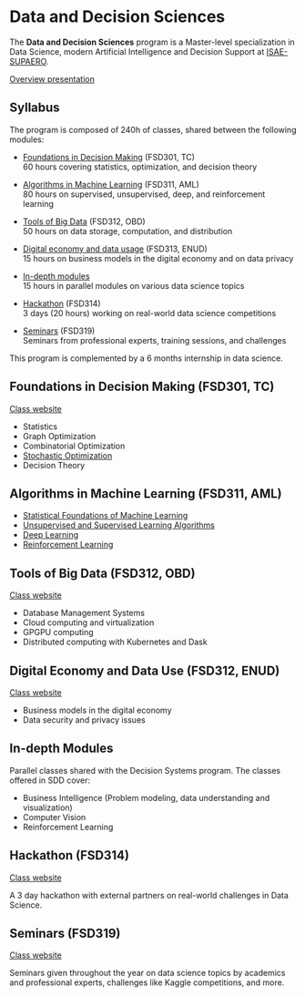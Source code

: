 # Data and Decision Sciences

The **Data and Decision Sciences** program is a Master-level specialization in Data Science, modern Artificial Intelligence and Decision Support at [ISAE-SUPAERO](https://www.isae-supaero.fr/en).

[Overview presentation](https://raw.githubusercontent.com/SupaeroDataScience/SupaeroDataScience.github.io/master/files/overview_sdd.pdf)

## Syllabus

The program is composed of 240h of classes, shared between the following modules:

- [Foundations in Decision Making](#fsd301) (FSD301, TC)<br>
  60 hours covering statistics, optimization, and decision theory

- [Algorithms in Machine Learning](#fsd311) (FSD311, AML)<br>
  80 hours on supervised, unsupervised, deep, and reinforcement learning

- [Tools of Big Data](#fsd312) (FSD312, OBD)<br>
  50 hours on data storage, computation, and distribution

- [Digital economy and data usage](#fsd313) (FSD313, ENUD)<br>
  15 hours on business models in the digital economy and on data privacy

- [In-depth modules](#modules)<br>
  15 hours in parallel modules on various data science topics

- [Hackathon](#fsd314) (FSD314)<br>
  3 days (20 hours) working on real-world data science competitions

- [Seminars](#fsd319) (FSD319)<br>
  Seminars from professional experts, training sessions, and challenges

This program is complemented by a 6 months internship in data science.

## <a id="fsd301"></a>Foundations in Decision Making (FSD301, TC)
[Class website](https://lms.isae.fr/course/view.php?id=1222)

- Statistics 
- Graph Optimization
- Combinatorial Optimization
- [Stochastic Optimization](https://supaerodatascience.github.io/stochastic/)
- Decision Theory

## <a id="fsd311"></a>Algorithms in Machine Learning (FSD311, AML)

- [Statistical Foundations of Machine Learning](https://supaerodatascience.github.io/stat-ml/) 
- [Unsupervised and Supervised Learning Algorithms](https://supaerodatascience.github.io/machine-learning/) 
- [Deep Learning](https://supaerodatascience.github.io/deep-learning/) 
- [Reinforcement Learning](https://supaerodatascience.github.io/reinforcement-learning/)

## <a id="fsd312"></a>Tools of Big Data (FSD312, OBD)
[Class website](https://supaerodatascience.github.io/OBD/)<br/>

- Database Management Systems
- Cloud computing and virtualization
- GPGPU computing
- Distributed computing with Kubernetes and Dask

## <a id="fsd313"></a>Digital Economy and Data Use (FSD312, ENUD)
[Class website](https://supaerodatascience.github.io/enud.html)

- Business models in the digital economy
- Data security and privacy issues

## <a id="modules"></a>In-depth Modules

Parallel classes shared with the Decision Systems program. The classes offered in SDD cover:

- Business Intelligence (Problem modeling, data understanding and visualization)
- Computer Vision
- Reinforcement Learning

## <a id="fsd314"></a>Hackathon (FSD314)
[Class website](https://supaerodatascience.github.io/hackathon.html)

A 3 day hackathon with external partners on real-world challenges in Data Science.

## <a id="fsd319"></a>Seminars (FSD319)
[Class website](https://supaerodatascience.github.io/seminars.html)

Seminars given throughout the year on data science topics by academics and professional experts, challenges like Kaggle competitions, and more.